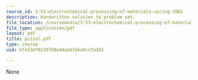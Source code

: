 ```yaml
---
course_id: 3-53-electrochemical-processing-of-materials-spring-2001
description: Handwritten solution to problem set.
file_location: /coursemedia/3-53-electrochemical-processing-of-materials-spring-2001/bfe53ef0139789e4dae87e6a9ccfa1b1_ps1sol.pdf
file_type: application/pdf
layout: pdf
title: ps1sol.pdf
type: course
uid: bfe53ef0139789e4dae87e6a9ccfa1b1

---
```

None